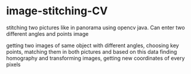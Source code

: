 # image-stitching-CV
stitching two pictures like in panorama using opencv java. Can enter two different angles and points image

getting two images of same object with different angles, choosing key points, matching them in both pictures and based on this data finding homography and transforming images, getting new coordinates of every pixels
